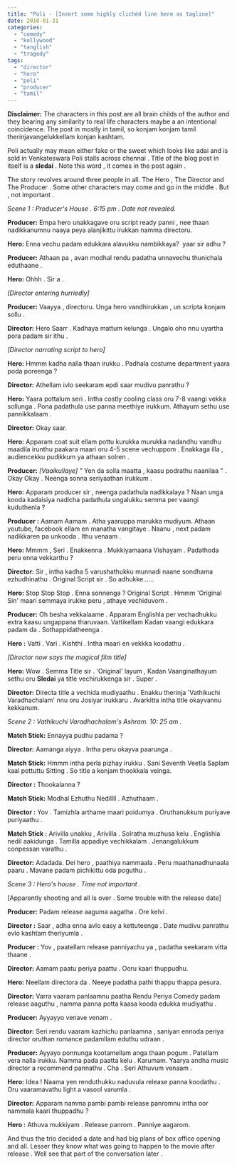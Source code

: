 ```yaml
---
title: "Poli - [Insert some highly clichéd line here as tagline]"
date: 2010-01-31
categories: 
  - "comedy"
  - "kollywood"
  - "tanglish"
  - "tragedy"
tags: 
  - "director"
  - "hero"
  - "poli"
  - "producer"
  - "tamil"
---
```


**Disclaimer:** The characters in this post are all brain childs of the author and they bearing any similarity to real life characters maybe a an intentional coincidence. The post in mostly in tamil, so konjam konjam tamil therinjavangelukkellam konjan kashtam.

Poli actually may mean either fake or the sweet which looks like adai and is sold in Venkateswara Poli stalls across chennai . Title of the blog post in itself is a **sledai** . Note this word , it comes in the post again .

The story revolves around three people in all. The Hero , The Director and The Producer . Some other characters may come and go in the middle . But , not important .

_Scene 1 : Producer's House . 6:15 pm . Date not revealed._

**Producer:** Empa hero unakkagave oru script ready panni , nee thaan nadikkanumnu naaya peya alanjikittu irukkan namma directoru.

**Hero:** Enna vechu padam edukkara alavukku nambikkaya?  yaar sir adhu ?

**Producer:** Athaan pa , avan modhal rendu padatha unnavechu thunichala eduthaane .

**Hero:** Ohhh . Sir a .

_\[Director entering hurriedly\]_

**Producer:** Vaayya , directoru. Unga hero vandhirukkan , un scripta konjam sollu .

**Director:** Hero Saarr . Kadhaya mattum kelunga . Ungalo oho nnu uyartha pora padam sir ithu .

_\[Director narrating script to hero\]_

**Hero:** Hmmm kadha nalla thaan irukku . Padhala costume department yaara poda poreenga ?

**Director:** Athellam ivlo seekaram epdi saar mudivu panrathu ?

**Hero:** Yaara pottalum seri . Intha costly cooling class oru 7-8 vaangi vekka sollunga . Pona padathula use panna meethiye irukkum. Athayum sethu use pannikkalaam .

**Director:** Okay saar.

**Hero:** Apparam coat suit ellam pottu kurukka murukka nadandhu vandhu maadila irunthu paakara maari oru 4-5 scene vechuppom . Enakkaga illa , audiencekku pudikkum ya athaan solren .

**Producer:** _\[Vaaikullaye\] "_ Yen da solla maatta , kaasu podrathu naanilaa " . Okay Okay . Neenga sonna seriyaathan irukkum .

**Hero:** Apparam producer sir , neenga padathula nadikkalaya ? Naan unga kooda kadaisiya nadicha padathula ungalukku semma per vaangi kuduthenla ?

**Producer :** Aamam Aamam . Atha yaaruppa marukka mudiyum. Athaan youtube, facebook ellam en manatha vangitaye . Naanu , next padam nadikkaren pa unkooda . Ithu venaam .

**Hero:** Mmmm , Seri . Enakkenna . Mukkiyamaana Vishayam . Padathoda peru enna vekkarthu ?

**Director:** Sir , intha kadha 5 varushathukku munnadi naane sondhama ezhudhinathu . Original Script sir . So adhukke......

**Hero:** Stop Stop Stop . Enna sonnenga ? Original Script . Hmmm 'Original Sin' maari semmaya irukke peru , athaye vechiduvom .

**Producer:** Oh besha vekkalaame . Apparam Englishla per vechadhukku extra kaasu ungappana tharuvaan. Vattikellam Kadan vaangi edukkara padam da . Sothappidatheenga .

**Hero :** Vatti . Vari . Kishthi . Intha maari en vekkka koodathu .

_\[Director now says the magical film title\]_

**Hero:** Wow . Semma Title sir . 'Original' layum , Kadan Vaanginathayum sethu oru **Sledai** ya title vechirukkenga sir . Super .

**Director:** Directa title a vechida mudiyaathu . Enakku therinja 'Vathikuchi Varadhachalam' nnu oru Josiyar irukkaru . Avarkitta intha title okayvannu kekkanum.

_Scene 2 : Vathikuchi Varadhachalam's Ashram. 10: 25 am ._

**Match Stick:** Ennayya pudhu padama ?

**Director:** Aamanga aiyya . Intha peru okayva paarunga .

**Match Stick:** Hmmm intha perla pizhay irukku . Sani Seventh Veetla Saplam kaal pottuttu Sitting . So title a konjam thookkala veinga.

**Director :** Thookalanna ?

**Match Stick:** Modhal Ezhuthu Nedillll . Azhuthaam .

**Director :** Yov . Tamizhla arthame maari poidumya . Oruthanukkum puriyave puriyaathu .

**Match Stick :** Arivilla unakku , Arivilla . Solratha muzhusa kelu . Englishla nedil aakidunga . Tamilla appadiye vechikkalam . Jenangalukkum conpessan varathu .

**Director:** Adadada. Dei hero , paathiya nammaala . Peru maathanadhunaala paaru . Mavane padam pichikittu oda poguthu .

_Scene 3 : Hero's house . Time not important ._

\[Apparently shooting and all is over . Some trouble with the release date\]

**Producer:** Padam release aaguma aagatha . Ore kelvi .

**Director :** Saar , adha enna avlo easy a kettuteenga . Date mudivu panrathu evlo kashtam theriyumla .

**Producer :** Yov , paatellam release panniyachu ya , padatha seekaram vitta thaane .

**Director:** Aamam paatu periya paattu . Ooru kaari thuppudhu.

**Hero:** Neellam directora da . Neeye padatha pathi thappu thappa pesura.

**Director:** Varra vaaram panlaamnu paatha Rendu Periya Comedy padam release aaguthu , namma panna potta kaasa kooda edukka mudiyathu .

**Producer:** Ayyayyo venave venam .

**Director:** Seri rendu vaaram kazhichu panlaamna , saniyan ennoda periya director oruthan romance padamllam eduthu udraan .

**Producer:** Ayyayo ponnunga kootamellam anga thaan pogum . Patellam vera nalla irukku. Namma pada paatta kelu . Karumam. Yaarya andha music director a recommend pannathu . Cha . Seri Athuvum venaam .

**Hero:** Idea ! Naama yen renduthukku naduvula release panna koodathu . Oru vaaramavathu light a vasool varumla .

**Director:** Apparam namma pambi pambi release panromnu intha oor nammala kaari thuppadhu ?

**Hero :** Athuva mukkiyam . Release panrom . Panniye aagarom.

And thus the trio decided a date and had big plans of box office opening and all. Lesser they know what was going to happen to the movie after release . Well see that part of the conversation later .
